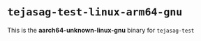 # `tejasag-test-linux-arm64-gnu`

This is the **aarch64-unknown-linux-gnu** binary for `tejasag-test`
